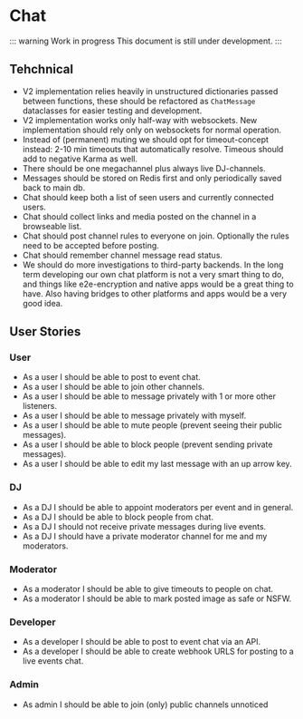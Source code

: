 # Chat

::: warning Work in progress
This document is still under development.
:::

## Tehchnical

- V2 implementation relies heavily in unstructured dictionaries passed between functions, these should be refactored as `ChatMessage` dataclasses for easier testing and development.
- V2 implementation works only half-way with websockets. New implementation should rely only on websockets for normal operation.
- Instead of (permanent) muting we should opt for timeout-concept instead: 2-10 min timeouts that automatically resolve. Timeous should add to negative Karma as well.
- There should be one megachannel plus always live DJ-channels.
- Messages should be stored on Redis first and only periodically saved back to main db.
- Chat should keep both a list of seen users and currently connected users.
- Chat should collect links and media posted on the channel in a browseable list.
- Chat should post channel rules to everyone on join. Optionally the rules need to be accepted before posting.
- Chat should remember channel message read status.
- We should do more investigations to third-party backends. In the long term developing our own chat platform is not a very smart thing to do, and things like e2e-encryption and native apps would be a great thing to have. Also having bridges to other platforms and apps would be a very good idea.

## User Stories

### User

- As a user I should be able to post to event chat.
- As a user I should be able to join other channels.
- As a user I should be able to message privately with 1 or more other listeners.
- As a user I should be able to message privately with myself.
- As a user I should be able to mute people (prevent seeing their public messages).
- As a user I should be able to block people (prevent sending private messages).
- As a user I should be able to edit my last message with an up arrow key.

### DJ

- As a DJ I should be able to appoint moderators per event and in general.
- As a DJ I should be able to block people from chat.
- As a DJ I should not receive private messages during live events.
- As a DJ I should have a private moderator channel for me and my moderators.

### Moderator

- As a moderator I should be able to give timeouts to people on chat.
- As a moderator I should be able to mark posted image as safe or NSFW.

### Developer

- As a developer I should be able to post to event chat via an API.
- As a developer I should be able to create webhook URLS for posting to a live events chat.

### Admin

- As admin I should be able to join (only) public channels unnoticed
